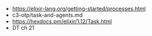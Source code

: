 - https://elixir-lang.org/getting-started/processes.html
- c3-otp/task-and-agents.md
- https://hexdocs.pm/elixir/1.12/Task.html
- DT ch 21
